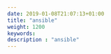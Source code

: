 ```yaml
---
date: 2019-01-08T21:07:13+01:00
title: "ansible"
weight: 1200
keywords:
description : "ansible"
---
```




